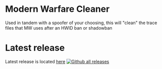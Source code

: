 # Modern Warfare Cleaner
Used in tandem with a spoofer of your choosing, this will "clean" the trace files that MW uses after an HWID ban or shadowban

# Latest release
Latest release is located [here](https://github.com/wife/Modern-Warfare-Cleaner/releases)
[![Github all releases](https://img.shields.io/github/downloads/Naereen/StrapDown.js/total.svg)](https://github.com/wife/Modern-Warfare-Cleaner/releases/)
